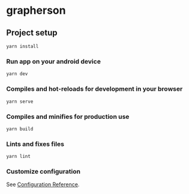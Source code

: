 # grapherson

## Project setup
```
yarn install
```

### Run app on your android device
```
yarn dev
```

### Compiles and hot-reloads for development in your browser
```
yarn serve
```

### Compiles and minifies for production use
```
yarn build
```

### Lints and fixes files
```
yarn lint
```

### Customize configuration
See [Configuration Reference](https://cli.vuejs.org/config/).
